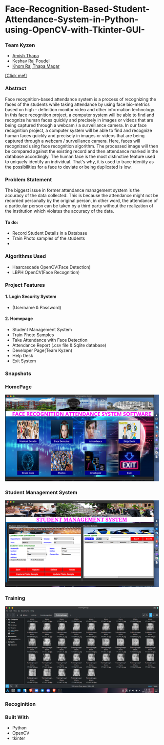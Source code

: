 # Face-Recognition-Based-Student-Attendance-System-in-Python-using-OpenCV-with-Tkinter-GUI-


### Team Kyzen
* [Amish Thapa](https://github.com/amish-git)
* [Keshav Raj Poudel](https://github.com/Keshav-46)
* [Khom Raj Thapa Magar](https://khomz.github.io/)


[[Click me!]](https://khomz.github.io/)

### Abstract
Face recognition-based attendance system is a process of recognizing the faces of the students while taking attendance by using face bio-metrics based on high – definition monitor video and other information technology. In this face recognition project, a computer system will be able to find and recognize human faces quickly and precisely in images or videos that are being captured through a webcam / a surveillance camera. 
In our face recognition project, a computer system will be able to find and recognize human faces quickly and precisely in images or videos that are being captured through a webcam / surveillance camera. 
Here, faces will recognized using face recognition algorithm. The processed image will then be compared against the existing record and then attendance marked in the database accordingly. The human face is the most distinctive feature used to uniquely identify an individual. That's why, it is used to trace identity as the possibilities for a face to deviate or being duplicated is low.


### Problem Statement
The biggest issue in former attendance management system is the accuracy of the data collected. This is because the attendance might not be recorded personally by the original person, in other word, the attendance of a particular person can be taken by a third party without the realization of the institution which violates the accuracy of the data. 

#### To do:
* Record Student Details in a Database
* Train Photo samples of the students
* 

### Algorithms Used
* Haarcascade OpenCV(Face Detection)
* LBPH OpenCV(Face Recognition)


### Project Features
#### 1. Login Security System
* (Username & Password)
#### 2. Homepage
* Student Management System
* Train Photo Samples
* Take Attendance with Face Detection
* Attendance Report (.csv file & Sqlite database)
* Developer Page(Team Kyzen)
* Help Desk
* Exit System


### Snapshots

### HomePage
![Home](Images/konsoleSNAP/Homepage_khom.png)

### Student Management System
![Student DBMS](Images/konsoleSNAP/student-DBMS.png)

### Training
![Train](https://github.com/KhomZ/Face-Recognition-Based-Student-Attendance-System-in-Python-using-OpenCV-with-Tkinter-GUI-/blob/main/ProjectImages/Work%20Progress/trainingImagesSNAp.png?raw=true)

### Recoginition


### Built With
* Python
* OpenCV
* tkinter

